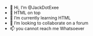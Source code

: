 - 👋 Hi, I’m @JackDotExee
- 👀 HTML on top
- 🌱 I’m currently learning HTML
- 💞️ I’m looking to collaborate on a forum
- 📫 you cannot reach me Whatsoever

<!---
JackDotExee/JackDotExee is a ✨ special ✨ repository because its `README.md` (this file) appears on your GitHub profile.
You can click the Preview link to take a look at your changes.
--->
